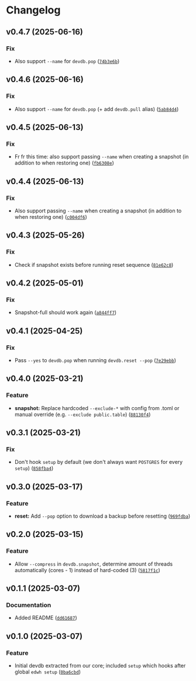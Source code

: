 # Changelog

<!--next-version-placeholder-->

## v0.4.7 (2025-06-16)

### Fix

* Also support `--name` for `devdb.pop` ([`74b3e6b`](https://github.com/educationwarehouse/edwh-devdb-plugin/commit/74b3e6b112dfe81cfb96b1f7d5f56ff29e7bdfe4))

## v0.4.6 (2025-06-16)

### Fix

* Also support `--name` for `devdb.pop` (+ add `devdb.pull` alias) ([`5ab84d4`](https://github.com/educationwarehouse/edwh-devdb-plugin/commit/5ab84d49f065d59d43c6f1b0c07eced55f2c84f1))

## v0.4.5 (2025-06-13)

### Fix

* Fr fr this time: also support passing `--name` when creating a snapshot (in addition to when restoring one) ([`fb6308e`](https://github.com/educationwarehouse/edwh-devdb-plugin/commit/fb6308e349cc0e388c6de023fb3cf7969a642371))

## v0.4.4 (2025-06-13)

### Fix

* Also support passing `--name` when creating a snapshot (in addition to when restoring one) ([`c004df6`](https://github.com/educationwarehouse/edwh-devdb-plugin/commit/c004df672b0ef58c1f094490fe78c499005db2c6))

## v0.4.3 (2025-05-26)

### Fix

* Check if snapshot exists before running reset sequence ([`81e62c8`](https://github.com/educationwarehouse/edwh-devdb-plugin/commit/81e62c8832f8d8925d79d5fbb442267b4b8ff132))

## v0.4.2 (2025-05-01)

### Fix

* Snapshot-full should work again ([`a844ff7`](https://github.com/educationwarehouse/edwh-devdb-plugin/commit/a844ff7e0c5304c0a7eef09b959d5b87c0704982))

## v0.4.1 (2025-04-25)

### Fix

* Pass `--yes` to `devdb.pop` when running `devdb.reset --pop` ([`7e29ebb`](https://github.com/educationwarehouse/edwh-devdb-plugin/commit/7e29ebb6661adc2094deb2ccf518b1fc854f8ba0))

## v0.4.0 (2025-03-21)

### Feature

* **snapshot:** Replace hardcoded `--exclude-*` with config from .toml or manual override (e.g. `--exclude public.table`) ([`88130f4`](https://github.com/educationwarehouse/edwh-devdb-plugin/commit/88130f4e9067582cda820c91d0f5cc3d86230590))

## v0.3.1 (2025-03-21)

### Fix

* Don't hook `setup` by default (we don't always want `POSTGRES` for every `setup`) ([`858fba4`](https://github.com/educationwarehouse/edwh-devdb-plugin/commit/858fba4df35dcdaa0c6ebb1881c528861a648208))

## v0.3.0 (2025-03-17)

### Feature

* **reset:** Add `--pop` option to download a backup before resetting ([`969fdba`](https://github.com/educationwarehouse/edwh-devdb-plugin/commit/969fdba6b2d905791fcdacd912fffa8bf440ad9f))

## v0.2.0 (2025-03-15)

### Feature

* Allow `--compress` in `devdb.snapshot`, determine amount of threads automatically (cores - 1) instead of hard-coded (3) ([`5817f1c`](https://github.com/educationwarehouse/edwh-devdb-plugin/commit/5817f1c048b6b6c0f5cf1be69c94d5240f8d1d3a))

## v0.1.1 (2025-03-07)

### Documentation

* Added README ([`dd61687`](https://github.com/educationwarehouse/edwh-devdb-plugin/commit/dd61687562482dca3be57ec9bcedc18083a52ead))

## v0.1.0 (2025-03-07)

### Feature

* Initial devdb extracted from our core; included `setup` which hooks after global `edwh setup` ([`0ba6cbd`](https://github.com/educationwarehouse/edwh-devdb-plugin/commit/0ba6cbde9724b32a6259a755dbbcaf8f5caa8301))